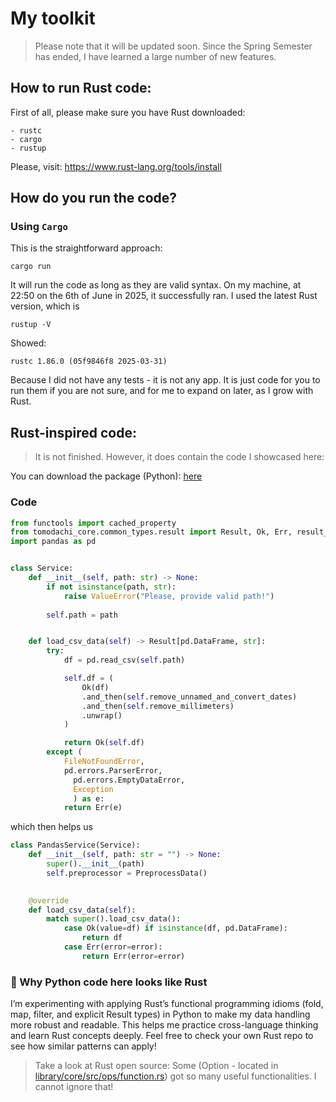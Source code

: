 # My toolkit


> Please note that it will be updated soon. Since the Spring Semester has ended, I have learned a large number of new features.



## How to run Rust code:

First of all, please make sure you have Rust downloaded:

    - rustc
    - cargo
    - rustup

Please, visit: https://www.rust-lang.org/tools/install

## How do you run the code?

### Using `Cargo`

This is the straightforward approach:

```
cargo run
```

It will run the code as long as they are valid syntax. On my machine, at 22:50 on the 6th of June in 2025, it successfully ran. I used the latest Rust version, which is

```
rustup -V
```

Showed:


```
rustc 1.86.0 (05f9846f8 2025-03-31)
```

Because I did not have any tests - it is not any app. It is just code for you to run them if you are not sure, and for me to expand on later, as I grow with Rust. 

## Rust-inspired code:

> It is not finished. However, it does contain the code I showcased here:

You can download the package (Python): [here](https://test.pypi.org/project/tomodachi/)

### Code

```py
from functools import cached_property
from tomodachi_core.common_types.result import Result, Ok, Err, result_wrapper
import pandas as pd


class Service:
    def __init__(self, path: str) -> None:
        if not isinstance(path, str):
            raise ValueError("Please, provide valid path!")
        
        self.path = path


    def load_csv_data(self) -> Result[pd.DataFrame, str]:
        try:
            df = pd.read_csv(self.path)

            self.df = (
                Ok(df)
                .and_then(self.remove_unnamed_and_convert_dates)
                .and_then(self.remove_millimeters)
                .unwrap()
            )

            return Ok(self.df)
        except (
            FileNotFoundError, 
            pd.errors.ParserError,
              pd.errors.EmptyDataError, 
              Exception
              ) as e:
            return Err(e)
```

which then helps us

```py
class PandasService(Service):
    def __init__(self, path: str = "") -> None:
        super().__init__(path)
        self.preprocessor = PreprocessData()
        

    @override
    def load_csv_data(self):
        match super().load_csv_data():
            case Ok(value=df) if isinstance(df, pd.DataFrame):
                return df
            case Err(error=error):
                return Err(error=error)
```

### 🦀 Why Python code here looks like Rust

I’m experimenting with applying Rust’s functional programming idioms (fold, map, filter, and explicit Result types) in Python to make my data handling more robust and readable. This helps me practice cross-language thinking and learn Rust concepts deeply. Feel free to check your own Rust repo to see how similar patterns can apply!

> Take a look at Rust open source: Some (Option<T> - located in [library/core/src/ops/function.rs](https://github.com/rust-lang/rust/blob/master/library/core/src/option.rs)) got so many useful functionalities. I cannot ignore that!
